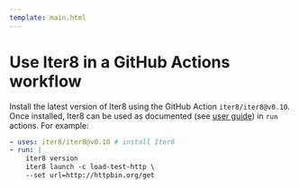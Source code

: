 ```yaml
---
template: main.html
---
```


# Use Iter8 in a GitHub Actions workflow

Install the latest version of Iter8 using the GitHub Action `iter8/iter8@v0.10`. Once installed, Iter8 can be used as documented (see [user guide](../../user-guide/commands/iter8.md)) in `run` actions. For example:

```yaml
- uses: iter8/iter8@v0.10 # install Iter8
- run: |
    iter8 version
    iter8 launch -c load-test-http \
    --set url=http://httpbin.org/get
```
